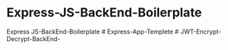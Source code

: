 # Express-JS-BackEnd-Boilerplate
Express JS-BackEnd-Boilerplate
#   E x p r e s s - A p p - T e m p l e t e  
 #   J W T - E n c r y p t - D e c r y p t - B a c k E n d -  
 